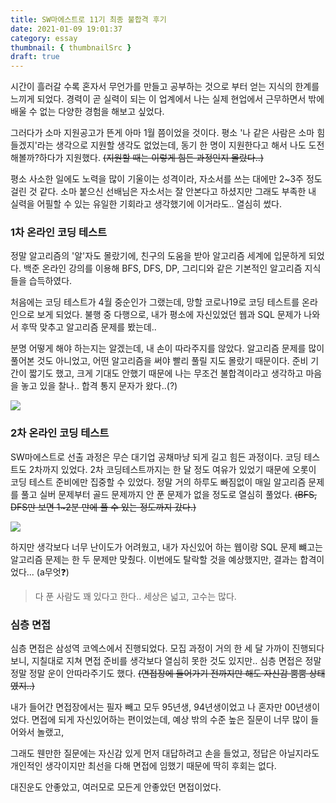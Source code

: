 ```yaml
---
title: SW마에스트로 11기 최종 불합격 후기
date: 2021-01-09 19:01:37
category: essay
thumbnail: { thumbnailSrc }
draft: true
---
```



시간이 흘러갈 수록 혼자서 무언가를 만들고 공부하는 것으로 부터 얻는 지식의 한계를 느끼게 되었다. 경력이 곧 실력이 되는 이 업계에서 나는 실제 현업에서 근무하면서 밖에 배울 수 없는 다양한 경험을 해보고 싶었다.

그러다가 소마 지원공고가 뜬게 아마 1월 쯤이었을 것이다. 평소 '나 같은 사람은 소마 힘들겠지'라는 생각으로 지원할 생각도 없었는데, 동기 한 명이 지원한다고 해서 나도 도전해볼까?하다가 지원했다. ~~(지원할 때는 이렇게 힘든 과정인지 몰랐다..)~~ 

평소 사소한 일에도 노력을 많이 기울이는 성격이라, 자소서를 쓰는 대에만 2~3주 정도 걸린 것 같다. 소마 붙으신 선배님은 자소서는 잘 안본다고 하셨지만 그래도 부족한 내 실력을 어필할 수 있는 유일한 기회라고 생각했기에 이거라도.. 열심히 썼다.

### 1차 온라인 코딩 테스트

정말 알고리즘의 '알'자도 몰랐기에, 친구의 도움을 받아 알고리즘 세계에 입문하게 되었다. 백준 온라인 강의를 이용해 BFS, DFS, DP, 그리디와 같은 기본적인 알고리즘 지식들을 습득하였다.

처음에는 코딩 테스트가 4월 중순인가 그랬는데, 망할 코로나19로 코딩 테스트를 온라인으로 보게 되었다. 불행 중 다행으로, 내가 평소에 자신있었던 웹과 SQL 문제가 나와서 후딱 맞추고 알고리즘 문제를 봤는데..

분명 어떻게 해야 하는지는 알겠는데, 내 손이 따라주지를 않았다. 알고리즘 문제를 많이 풀어본 것도 아니었고, 어떤 알고리즘을 써야 빨리 풀릴 지도 몰랐기 때문이다. 준비 기간이 짧기도 했고, 크게 기대도 안했기 때문에 나는 무조건 불합격이라고 생각하고 마음을 놓고 있을 찰나.. 합격 통지 문자가 왔다..(?)

![](./images/swm-ct-1.png) 

### 2차 온라인 코딩 테스트

SW마에스트로 선출 과정은 무슨 대기업 공채마냥 되게 길고 힘든 과정이다. 코딩 테스트도 2차까지 있었다. 2차 코딩테스트까지는 한 달 정도 여유가 있었기 때문에 오롯이 코딩 테스트 준비에만 집중할 수 있었다. 정말 거의 하루도 빠짐없이 매일 알고리즘 문제를 풀고 실버 문제부터 골드 문제까지 안 푼 문제가 없을 정도로 열심히 풀었다. ~~(BFS, DFS만 보면 1~2분 만에 풀 수 있는 정도까지 갔다.)~~ 

![](./images/swm-ct-2.png)

하지만 생각보다 너무 난이도가 어려웠고, 내가 자신있어 하는 웹이랑 SQL 문제 뺴고는 알고리즘 문제는 한 두 문제만 맞췄다. 이번에도 탈락할 것을 예상했지만, 결과는 합격이었다... ​(​a​무엇:question:)

> 다 푼 사람도 꽤 있다고 한다.. 세상은 넓고, 고수는 많다.

### 심층 면접

심층 면접은 삼성역 코엑스에서 진행되었다. 모집 과정이 거의 한 세 달 가까이 진행되다 보니, 지칠대로 지쳐 면접 준비를 생각보다 열심히 못한 것도 있지만.. 심층 면접은 정말 정말 정말 운이 안따라주기도 했다. ~~(면접장에 들어가기 전까지만 해도 자신감 뿜뿜 상태였지..)~~

내가 들어간 면접장에서는 필자 빼고 모두 95년생, 94년생이었고 나 혼자만 00년생이었다. 면접에 되게 자신있어하는 편이었는데, 예상 밖의 수준 높은 질문이 너무 많이 들어와서 놀랬고, 

그래도 웬만한 질문에는 자신감 있게 먼저 대답하려고 손을 들었고, 정답은 아닐지라도 개인적인 생각이지만 최선을 다해 면접에 임했기 때문에 딱히 후회는 없다.

대진운도 안좋았고, 여러모로 모든게 안좋았던 면접이었다.